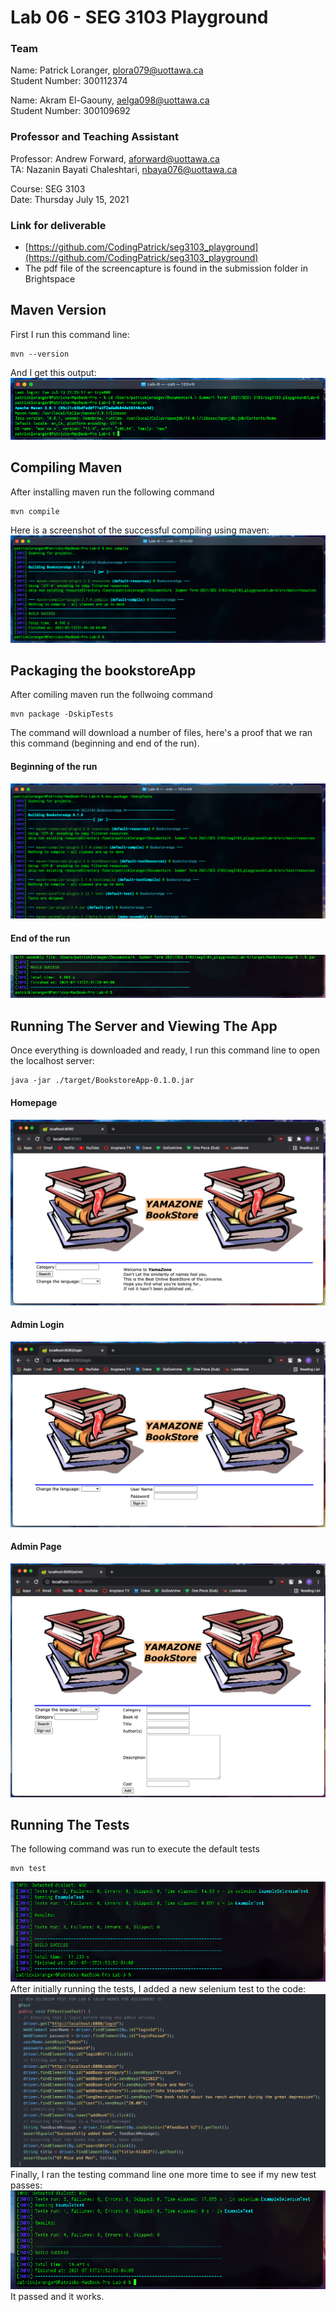 # Lab 06 - SEG 3103 Playground

### Team

Name: Patrick Loranger, plora079@uottawa.ca<br>
Student Number: 300112374<br>

Name: Akram El-Gaouny, aelga098@uottawa.ca<br>
Student Number: 300109692

### Professor and Teaching Assistant

Professor: Andrew Forward, aforward@uottawa.ca<br>
TA: Nazanin Bayati Chaleshtari, nbaya076@uottawa.ca<br>

Course: SEG 3103<br>
Date: Thursday July 15, 2021

### Link for deliverable

* [https://github.com/CodingPatrick/seg3103_playground](https://github.com/CodingPatrick/seg3103_playground)
* The pdf file of the screencapture is found in the submission folder in Brightspace

## Maven Version
First I run this command line:
```code
mvn --version
```
And I get this output:
![mvn version output](Assets/MVN_version.png)

## Compiling Maven
After installing maven run the following command
``` code 
mvn compile
```
Here is a screenshot of the successful compiling using maven:
![mvn compile](Assets/MVN_compile.png)

## Packaging the bookstoreApp
After comiling maven run the follwoing command
``` code 
mvn package -DskipTests
```
The command will download a number of files, here's a proof that we ran this command (beginning and end of the run).
#### Beginning of the run
![mvn skip 1](Assets/MVN_skip1.png)
#### End of the run
![mvn skip 2](Assets/MVN_skip2.png)

## Running The Server and Viewing The App
Once everything is downloaded and ready, I run this command line to open the localhost server:
```code
java -jar ./target/BookstoreApp-0.1.0.jar
```
#### Homepage
![homepage](Assets/localhost1.png)
#### Admin Login
![admin login](Assets/localhost2.png)
#### Admin Page
![admin page](Assets/localhost3.png)

## Running The Tests
The following command was run to execute the default tests
``` code 
mvn test
```
![tests before](Assets/MVN_test_before.png)
After initially running the tests, I added a new selenium test to the code:
![selenium test](Assets/SeleniumTest.png)
Finally, I ran the testing command line one more time to see if my new test passes:
![tests before](Assets/MVN_test_after.png)
It passed and it works.